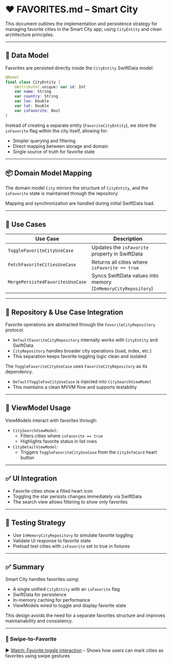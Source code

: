 # ❤️ FAVORITES.md – Smart City

This document outlines the implementation and persistence strategy for managing favorite cities in the Smart City app, using `CityEntity` and clean architecture principles.

---

## 💾 Data Model

Favorites are persisted directly inside the `CityEntity` SwiftData model:

```swift
@Model
final class CityEntity {
    @Attribute(.unique) var id: Int
    var name: String
    var country: String
    var lon: Double
    var lat: Double
    var isFavorite: Bool
}
```

Instead of creating a separate entity (`FavoriteCityEntity`), we store the `isFavorite` flag within the city itself, allowing for:

- Simpler querying and filtering
- Direct mapping between storage and domain
- Single source of truth for favorite state

---

## 📦 Domain Model Mapping

The domain model `City` mirrors the structure of `CityEntity`, and the `isFavorite` state is maintained through the repository.

Mapping and synchronization are handled during initial SwiftData load.

---

## 🧠 Use Cases

| Use Case | Description |
|----------|-------------|
| `ToggleFavoriteCityUseCase` | Updates the `isFavorite` property in SwiftData |
| `FetchFavoriteCitiesUseCase` | Returns all cities where `isFavorite == true` |
| `MergePersistedFavoritesUseCase` | Syncs SwiftData values into memory (`InMemoryCityRepository`) |

---

## 🧱 Repository & Use Case Integration

Favorite operations are abstracted through the `FavoriteCityRepository` protocol.

- `DefaultFavoriteCityRepository` internally works with `CityEntity` and SwiftData
- `CityRepository` handles broader city operations (load, index, etc.)
- This separation keeps favorite toggling logic clean and isolated

The `ToggleFavoriteCityUseCase` uses `FavoriteCityRepository` as its dependency.

- `DefaultToggleFavCityUseCase` is injected into `CitySearchViewModel`
- This maintains a clean MVVM flow and supports testability

---

## 🧠 ViewModel Usage

ViewModels interact with favorites through:

- `CitySearchViewModel`:
  - Filters cities where `isFavorite == true`
  - Highlights favorite status in list rows
- `CityDetailViewModel`:
  - Triggers `ToggleFavoriteCityUseCase` from the `CityInfoCard` heart button

---

## ✅ UI Integration

- Favorite cities show a filled heart icon
- Toggling the star persists changes immediately via SwiftData
- The search view allows filtering to show only favorites

---

## 🧪 Testing Strategy

- Use `InMemoryCityRepository` to simulate favorite toggling
- Validate UI response to favorite state
- Preload test cities with `isFavorite` set to true in fixtures

---

## ✅ Summary

Smart City handles favorites using:

- A single unified `CityEntity` with an `isFavorite` flag
- SwiftData for persistence
- In-memory caching for performance
- ViewModels wired to toggle and display favorite state

This design avoids the need for a separate favorites structure and improves maintainability and consistency.

---

### 🎥 Swipe-to-Favorite

▶️ [Watch: Favorite toggle interaction](vid/SwipeAction.gif) – Shows how users can mark cities as favorites using swipe gestures


